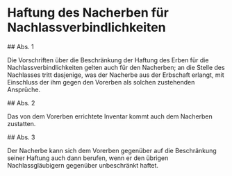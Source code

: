 # Haftung des Nacherben für Nachlassverbindlichkeiten



\#\# Abs. 1

 Die Vorschriften über die Beschränkung der Haftung des Erben für die Nachlassverbindlichkeiten gelten auch für den Nacherben; an die Stelle des Nachlasses tritt dasjenige, was der Nacherbe aus der Erbschaft erlangt, mit Einschluss der ihm gegen den Vorerben als solchen zustehenden Ansprüche.

\#\# Abs. 2

 Das von dem Vorerben errichtete Inventar kommt auch dem Nacherben zustatten.

\#\# Abs. 3

 Der Nacherbe kann sich dem Vorerben gegenüber auf die Beschränkung seiner Haftung auch dann berufen, wenn er den übrigen Nachlassgläubigern gegenüber unbeschränkt haftet. 

